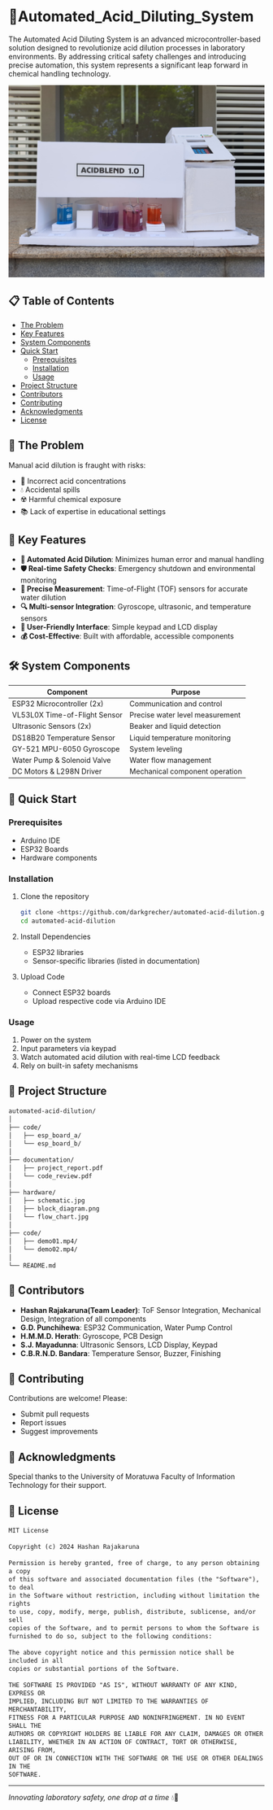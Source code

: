 # 🧪Automated_Acid_Diluting_System

The Automated Acid Diluting System is an advanced microcontroller-based solution designed to revolutionize acid dilution processes in laboratory environments. By addressing critical safety challenges and introducing precise automation, this system represents a significant leap forward in chemical handling technology.


![alt text](https://github.com/darkgrecher/Automated_Acid_Diluting_System/blob/2a23423491a09dfd956d9208ffddfa4a98f85b98/Demo/demo01.jpg)

## 📋 Table of Contents

- [The Problem]()
- [Key Features]()
- [System Components]()
- [Quick Start]()
    - [Prerequisites]()
    - [Installation]()
    - [Usage]()
- [Project Structure]()
- [Contributors]()
- [Contributing]()
- [Acknowledgments]()
- [License]()

## 🚨 The Problem

Manual acid dilution is fraught with risks:

- 🔬 Incorrect acid concentrations
- 💧 Accidental spills
- ☢️ Harmful chemical exposure
- 📚 Lack of expertise in educational settings

## 🌟 Key Features

- **🤖 Automated Acid Dilution**: Minimizes human error and manual handling
- **🛡️ Real-time Safety Checks**: Emergency shutdown and environmental monitoring
- **📏 Precise Measurement**: Time-of-Flight (TOF) sensors for accurate water dilution
- **🔍 Multi-sensor Integration**: Gyroscope, ultrasonic, and temperature sensors
- **👥 User-Friendly Interface**: Simple keypad and LCD display
- **💰 Cost-Effective**: Built with affordable, accessible components

## 🛠 System Components

| Component | Purpose |
| --- | --- |
| ESP32 Microcontroller (2x) | Communication and control |
| VL53L0X Time-of-Flight Sensor | Precise water level measurement |
| Ultrasonic Sensors (2x) | Beaker and liquid detection |
| DS18B20 Temperature Sensor | Liquid temperature monitoring |
| GY-521 MPU-6050 Gyroscope | System leveling |
| Water Pump & Solenoid Valve | Water flow management |
| DC Motors & L298N Driver | Mechanical component operation |

## 🚀 Quick Start

### Prerequisites

- Arduino IDE
- ESP32 Boards
- Hardware components

### Installation

1. Clone the repository
    
    ```bash
    git clone <https://github.com/darkgrecher/automated-acid-dilution.git>
    cd automated-acid-dilution
    
    ```
    
2. Install Dependencies
    - ESP32 libraries
    - Sensor-specific libraries (listed in documentation)
3. Upload Code
    - Connect ESP32 boards
    - Upload respective code via Arduino IDE

### Usage

1. Power on the system
2. Input parameters via keypad
3. Watch automated acid dilution with real-time LCD feedback
4. Rely on built-in safety mechanisms

## 📂 Project Structure

```
automated-acid-dilution/
│
├── code/
│   ├── esp_board_a/
│   └── esp_board_b/
│
├── documentation/
│   ├── project_report.pdf
│   └── code_review.pdf
│
├── hardware/
│   ├── schematic.jpg
│   ├── block_diagram.png
│   └── flow_chart.jpg
│   
├── code/
│   ├── demo01.mp4/
│   └── demo02.mp4/
│   
└── README.md

```

## 👥 Contributors

- **Hashan Rajakaruna(Team Leader)**: ToF Sensor Integration, Mechanical Design, Integration of all components
- **G.D. Punchihewa**: ESP32 Communication, Water Pump Control
- **H.M.M.D. Herath**: Gyroscope, PCB Design
- **S.J. Mayadunna**: Ultrasonic Sensors, LCD Display, Keypad
- **C.B.R.N.D. Bandara**: Temperature Sensor, Buzzer, Finishing

## 🤝 Contributing

Contributions are welcome! Please:

- Submit pull requests
- Report issues
- Suggest improvements

## 🙏 Acknowledgments

Special thanks to the University of Moratuwa Faculty of Information Technology for their support.

## 📄 License

```
MIT License

Copyright (c) 2024 Hashan Rajakaruna

Permission is hereby granted, free of charge, to any person obtaining a copy
of this software and associated documentation files (the "Software"), to deal
in the Software without restriction, including without limitation the rights
to use, copy, modify, merge, publish, distribute, sublicense, and/or sell
copies of the Software, and to permit persons to whom the Software is
furnished to do so, subject to the following conditions:

The above copyright notice and this permission notice shall be included in all
copies or substantial portions of the Software.

THE SOFTWARE IS PROVIDED "AS IS", WITHOUT WARRANTY OF ANY KIND, EXPRESS OR
IMPLIED, INCLUDING BUT NOT LIMITED TO THE WARRANTIES OF MERCHANTABILITY,
FITNESS FOR A PARTICULAR PURPOSE AND NONINFRINGEMENT. IN NO EVENT SHALL THE
AUTHORS OR COPYRIGHT HOLDERS BE LIABLE FOR ANY CLAIM, DAMAGES OR OTHER
LIABILITY, WHETHER IN AN ACTION OF CONTRACT, TORT OR OTHERWISE, ARISING FROM,
OUT OF OR IN CONNECTION WITH THE SOFTWARE OR THE USE OR OTHER DEALINGS IN THE
SOFTWARE.
```

---

*Innovating laboratory safety, one drop at a time* 💧🔬
